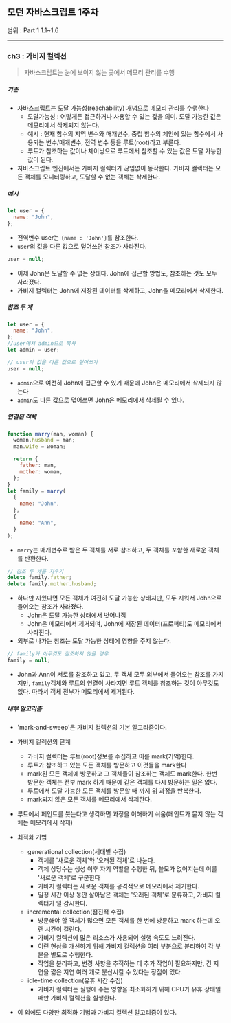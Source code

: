 ## 모던 자바스크립트 1주차

범위 : Part 1 1.1~1.6

---

### ch3 : 가비지 컬렉션

> 자바스크립트는 눈에 보이지 않는 곳에서 메모리 관리를 수행

##### 기준

- 자바스크립트는 도달 가능성(reachability) 개념으로 메모리 관리를 수행한다
  - 도달가능성 : 어떻게든 접근하거나 사용할 수 있는 값을 의미. 도달 가능한 값은 메모리에서 삭제되지 않는다.
  - 예시 : 현재 함수의 지역 변수와 매개변수, 중첩 함수의 체인에 있는 함수에서 사용되는 변수/매개변수, 전역 변수 등을 루트(root)라고 부른다.
  - 루트가 참조하는 값이나 체이닝으로 루트에서 참조할 수 있는 값은 도달 가능한 값이 된다.
- 자바스크립트 엔진에서는 가바지 컬렉터가 끊임없이 동작한다. 가비지 컬렉터는 모든 객체를 모니터링하고, 도달할 수 없는 객체는 삭제한다.

##### 예시

```js
let user = {
  name: "John",
};
```

- 전역변수 user는 <code>{name : 'John'}</code>를 참조한다.
- <code>user</code>의 값을 다른 값으로 덮어쓰면 참조가 사라진다.

```js
user = null;
```

- 이제 John은 도달할 수 없는 상태다. John에 접근할 방법도, 참조하는 것도 모두 사라졌다.
- 가비지 컬렉터는 John에 저장된 데이터를 삭제하고, John을 메모리에서 삭제한다.

##### 참조 두 개

```js
let user = {
  name: "John",
};
//user에서 admin으로 복사
let admin = user;

// user의 값을 다른 값으로 덮어쓰기
user = null;
```

- <code>admin</code>으로 여전히 John에 접근할 수 있기 때문에 John은 메모리에서 삭제되지 않는다
- <code>admin</code>도 다른 값으로 덮어쓰면 John은 메모리에서 삭제될 수 있다.

##### 연결된 객체

```js
function marry(man, woman) {
  woman.husband = man;
  man.wife = woman;

  return {
    father: man,
    mother: woman,
  };
}
let family = marry(
  {
    name: "John",
  },
  {
    name: "Ann",
  }
);
```

- <code>marry</code>는 매개변수로 받은 두 객체를 서로 참조하고, 두 객체를 포함한 새로운 객체를 반환한다.

```js
// 참조 두 개를 지우기
delete family.father;
delete family.mother.husband;
```

- 하나만 지웠다면 모든 객체가 여전히 도달 가능한 상태지만, 모두 지워서 John으로 들어오는 참조가 사라졌다.
  - John은 도달 가능한 상태에서 벗어나짐
  - John은 메모리에서 제거되며, John에 저장된 데이터(프로퍼티)도 메모리에서 사라진다.
- 외부로 나가는 참조는 도달 가능한 상태에 영향을 주지 않는다.

```js
// family가 아무것도 참조하지 않을 경우
family = null;
```

- John과 Ann이 서로를 참조하고 있고, 두 객체 모두 외부에서 들어오는 참조를 가지지만, <code>family</code>객체와 루트의 연결이 사라지면 루트 객체를 참조하는 것이 아무것도 없다. 따라서 객체 전부가 메모리에서 제거된다.

##### 내부 알고리즘

- 'mark-and-sweep'은 가비지 컬렉션의 기본 알고리즘이다.
- 가비지 컬렉션의 단계
  - 가비지 컬렉터는 루트(root)정보를 수집하고 이를 mark(기억)한다.
  - 루트가 참조하고 있는 모든 객체를 방문하고 이것들을 mark한다
  - mark된 모든 객체에 방문하고 그 객체들이 참조하는 객체도 mark한다. 한번 방문한 객체는 전부 mark 하기 때문에 같은 객체를 다시 방문하는 일은 없다.
  - 루트에서 도달 가능한 모든 객체를 방문할 때 까지 위 과정을 반복한다.
  - mark되지 않은 모든 객체를 메모리에서 삭제한다.
- 루트에서 페인트를 붓는다고 생각하면 과정을 이해하기 쉬움(페인트가 묻지 않는 객체는 메모리에서 삭제)

- 최적화 기법
  - generational collection(세대별 수집)
    - 객체를 '새로운 객체'와 '오래된 객체'로 나눈다.
    - 객체 상당수는 생성 이후 자기 역할을 수행한 뒤, 쓸모가 없어지는데 이를 '새로운 객체'로 구분한다
    - 가바지 컬렉터는 새로운 객체를 공격적으로 메모리에서 제거한다.
    - 일정 시간 이상 동안 살아남은 객체는 '오래된 객체'로 분류하고, 가비지 컬렉터가 덜 감시한다.
  - incremental collection(점진적 수집)
    - 방문해야 할 객체가 많으면 모든 객체를 한 번에 방문하고 mark 하는데 오랜 시간이 걸린다.
    - 가비지 컬렉션에 많은 리소스가 사용되어 실행 속도도 느려진다.
    - 이런 현상을 개선하기 위해 가비지 컬렉션을 여러 부분으로 분리하여 각 부분을 별도로 수행한다.
    - 작업을 분리하고, 변경 사항을 추적하는 데 추가 작업이 필요하지만, 긴 지연을 짧은 지연 여러 개로 분산시킬 수 있다는 장점이 있다.
  - idle-time collection(유휴 시간 수집)
    - 가비지 컬렉터는 실행에 주는 영향을 최소화하기 위해 CPU가 유휴 상태일 때만 가비지 컬렉션을 실행한다.
- 이 외에도 다양한 최적화 기법과 가비지 컬렉션 알고리즘이 있다.
